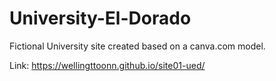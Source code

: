 # University-El-Dorado
Fictional University site created based on a canva.com model.

Link: https://wellingttoonn.github.io/site01-ued/
